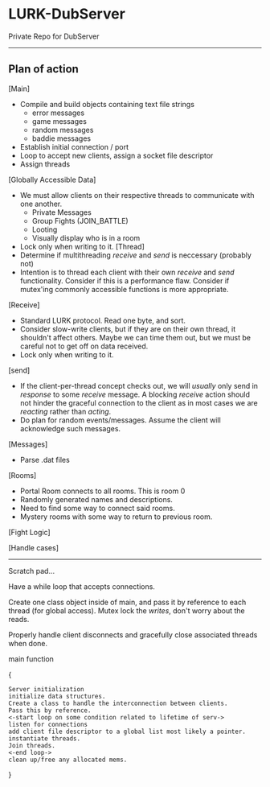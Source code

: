 # LURK-DubServer
Private Repo for DubServer

---
## Plan of action
\[Main\]
* Compile and build objects containing text file strings
    * error messages
    * game messages
    * random messages
    * baddie messages
* Establish initial connection / port
* Loop to accept new clients, assign a socket file descriptor
* Assign threads

\[Globally Accessible Data\]
* We must allow clients on their respective threads to communicate with one another.
    * Private Messages
    * Group Fights (JOIN_BATTLE)
    * Looting
    * Visually display who is in a room
* Lock only when writing to it.
\[Thread\]
* Determine if multithreading *receive* and *send* is neccessary (probably not)
* Intention is to thread each client with their own *receive* and *send* functionality. Consider if this is a performance flaw. Consider if mutex'ing commonly accessible functions is more appropriate.

\[Receive\]
* Standard LURK protocol. Read one byte, and sort.
* Consider slow-write clients, but if they are on their own thread, it shouldn't affect others. Maybe we can time them out, but we must be careful not to get off on data received.
* Lock only when writing to it.

\[send\]

* If the client-per-thread concept checks out, we will *usually* only send in *response* to some *receive* message. A blocking *receive* action should not hinder the graceful connection to the client as in most cases we are *reacting* rather than *acting*.
* Do plan for random events/messages. Assume the client will acknowledge such messages.

\[Messages\]
* Parse .dat files

\[Rooms\]
* Portal Room connects to all rooms. This is room 0
* Randomly generated names and descriptions.
* Need to find some way to connect said rooms.
* Mystery rooms with some way to return to previous room.

\[Fight Logic\]

\[Handle cases\]

---

Scratch pad...

Have a while loop that accepts connections.

Create one class object inside of main, and pass it by reference to each thread (for global access). Mutex lock the *writes*, don't worry about the reads.

Properly handle client disconnects and gracefully close associated threads when done.

main function

{

    Server initialization
    initialize data structures.
    Create a class to handle the interconnection between clients.
    Pass this by reference.
    <-start loop on some condition related to lifetime of serv->
    listen for connections
    add client file descriptor to a global list most likely a pointer.
    instantiate threads.
    Join threads.
    <-end loop->
    clean up/free any allocated mems.


}
